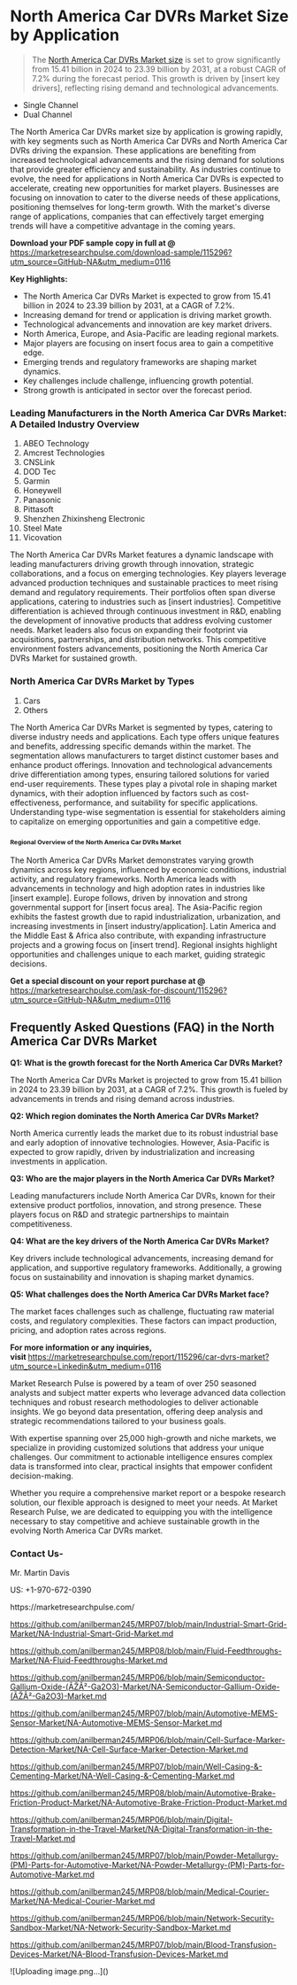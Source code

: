 <h1>North America Car DVRs Market&nbsp;Size by Application</h1><blockquote><p>The <a href="https://marketresearchpulse.com/download-sample/115296?utm_source=GitHub-NA&amp;utm_medium=0116">North America Car DVRs Market size</a> is set to grow significantly from 15.41 billion in 2024 to 23.39 billion by 2031, at a robust CAGR of 7.2% during the forecast period. This growth is driven by [insert key drivers], reflecting rising demand and technological advancements.</p></blockquote><ul><li>Single Channel <li> Dual Channel</li></ul><p>The North America Car DVRs market size by application is growing rapidly, with key segments such as North America Car DVRs and North America Car DVRs driving the expansion. These applications are benefiting from increased technological advancements and the rising demand for solutions that provide greater efficiency and sustainability. As industries continue to evolve, the need for applications in North America Car DVRs is expected to accelerate, creating new opportunities for market players. Businesses are focusing on innovation to cater to the diverse needs of these applications, positioning themselves for long-term growth. With the market's diverse range of applications, companies that can effectively target emerging trends will have a competitive advantage in the coming years.</p><p><strong>Download your PDF sample copy in full at @ </strong><a href="https://marketresearchpulse.com/download-sample/115296?utm_source=GitHub-NA&amp;utm_medium=0116">https://marketresearchpulse.com/download-sample/115296?utm_source=GitHub-NA&amp;utm_medium=0116</a></p><p><strong>Key Highlights: </strong></p><ul><li>The North America Car DVRs Market is expected to grow from 15.41 billion in 2024 to 23.39 billion by 2031, at a CAGR of 7.2%.</li><li>Increasing demand for trend or application is driving market growth.</li><li>Technological advancements and innovation are key market drivers.</li><li>North America, Europe, and Asia-Pacific are leading regional markets.</li><li>Major players are focusing on insert focus area to gain a competitive edge.</li><li>Emerging trends and regulatory frameworks are shaping market dynamics.</li><li>Key challenges include challenge, influencing growth potential.</li><li>Strong growth is anticipated in sector over the forecast period.</li></ul><h3>Leading Manufacturers in the North America Car DVRs Market: A Detailed Industry Overview</h3><ol><li>ABEO Technology</li><li>Amcrest Technologies</li><li>CNSLink</li><li>DOD Tec</li><li>Garmin</li><li>Honeywell</li><li>Panasonic</li><li>Pittasoft</li><li>Shenzhen Zhixinsheng Electronic</li><li>Steel Mate</li><li>Vicovation</li></ol><div class="flex max-w-full flex-col flex-grow"><div class="min-h-8 text-message flex w-full flex-col items-end gap-2 whitespace-normal break-words [.text-message+&amp;]:mt-5" dir="auto" data-message-author-role="assistant" data-message-id="fd8432e4-4910-450d-b182-61b7bfb0a01f" data-message-model-slug="gpt-4o"><div class="flex w-full flex-col gap-1 empty:hidden first:pt-[3px]"><div class="markdown prose w-full break-words dark:prose-invert light"><p>The North America Car DVRs Market features a dynamic landscape with leading manufacturers driving growth through innovation, strategic collaborations, and a focus on emerging technologies. Key players leverage advanced production techniques and sustainable practices to meet rising demand and regulatory requirements. Their portfolios often span diverse applications, catering to industries such as [insert industries]. Competitive differentiation is achieved through continuous investment in R&amp;D, enabling the development of innovative products that address evolving customer needs. Market leaders also focus on expanding their footprint via acquisitions, partnerships, and distribution networks. This competitive environment fosters advancements, positioning the North America Car DVRs Market for sustained growth.</p></div></div></div></div><h3>North America Car DVRs Market by Types</h3><ol><li>Cars <li> Others</li></ol><div class="flex max-w-full flex-col flex-grow"><div class="min-h-8 text-message flex w-full flex-col items-end gap-2 whitespace-normal break-words [.text-message+&amp;]:mt-5" dir="auto" data-message-author-role="assistant" data-message-id="084470be-0bb7-4664-bddf-5156b4f41249" data-message-model-slug="gpt-4o-mini"><div class="flex w-full flex-col gap-1 empty:hidden first:pt-[3px]"><div class="markdown prose w-full break-words dark:prose-invert light"><p>The North America Car DVRs Market is segmented by types, catering to diverse industry needs and applications. Each type offers unique features and benefits, addressing specific demands within the market. The segmentation allows manufacturers to target distinct customer bases and enhance product offerings. Innovation and technological advancements drive differentiation among types, ensuring tailored solutions for varied end-user requirements. These types play a pivotal role in shaping market dynamics, with their adoption influenced by factors such as cost-effectiveness, performance, and suitability for specific applications. Understanding type-wise segmentation is essential for stakeholders aiming to capitalize on emerging opportunities and gain a competitive edge.</p></div></div></div></div><h3><span style="font-size: 11px;">Regional Overview of the North America Car DVRs Market</span></h3><div class="flex max-w-full flex-col flex-grow"><div class="min-h-8 text-message flex w-full flex-col items-end gap-2 whitespace-normal break-words [.text-message+&amp;]:mt-5" dir="auto" data-message-author-role="assistant" data-message-id="e9038762-ce64-4e30-91c9-9bd413514231" data-message-model-slug="gpt-4o-mini"><div class="flex w-full flex-col gap-1 empty:hidden first:pt-[3px]"><div class="markdown prose w-full break-words dark:prose-invert light"><p>The North America Car DVRs Market demonstrates varying growth dynamics across key regions, influenced by economic conditions, industrial activity, and regulatory frameworks. North America leads with advancements in technology and high adoption rates in industries like [insert example]. Europe follows, driven by innovation and strong governmental support for [insert focus area]. The Asia-Pacific region exhibits the fastest growth due to rapid industrialization, urbanization, and increasing investments in [insert industry/application]. Latin America and the Middle East &amp; Africa also contribute, with expanding infrastructure projects and a growing focus on [insert trend]. Regional insights highlight opportunities and challenges unique to each market, guiding strategic decisions.</p></div></div></div></div><p><strong>Get a special discount on your report purchase at @ </strong><a href="https://marketresearchpulse.com/ask-for-discount/115296?utm_source=GitHub-NA&amp;utm_medium=0116">https://marketresearchpulse.com/ask-for-discount/115296?utm_source=GitHub-NA&amp;utm_medium=0116</a></p><h2>Frequently Asked Questions (FAQ) in the North America Car DVRs Market</h2><p><strong>Q1: What is the growth forecast for the North America Car DVRs Market?</strong></p><p>The North America Car DVRs Market is projected to grow from 15.41 billion in 2024 to 23.39 billion by 2031, at a CAGR of 7.2%. This growth is fueled by advancements in trends and rising demand across industries.</p><p><strong>Q2: Which region dominates the North America Car DVRs Market?</strong></p><p>North America currently leads the market due to its robust industrial base and early adoption of innovative technologies. However, Asia-Pacific is expected to grow rapidly, driven by industrialization and increasing investments in application.</p><p><strong>Q3: Who are the major players in the North America Car DVRs Market?</strong></p><p>Leading manufacturers include North America Car DVRs, known for their extensive product portfolios, innovation, and strong presence. These players focus on R&amp;D and strategic partnerships to maintain competitiveness.</p><p><strong>Q4: What are the key drivers of the North America Car DVRs Market?</strong></p><p>Key drivers include technological advancements, increasing demand for application, and supportive regulatory frameworks. Additionally, a growing focus on sustainability and innovation is shaping market dynamics.</p><p><strong>Q5: What challenges does the North America Car DVRs Market face?</strong></p><p>The market faces challenges such as challenge, fluctuating raw material costs, and regulatory complexities. These factors can impact production, pricing, and adoption rates across regions.</p><p><strong>For more information or any inquiries, visit&nbsp;</strong><a href="https://marketresearchpulse.com/report/115296/car-dvrs-market?utm_source=Linkedin&utm_medium=0116">https://marketresearchpulse.com/report/115296/car-dvrs-market?utm_source=Linkedin&utm_medium=0116</a></p><p>Market Research Pulse is powered by a team of over 250 seasoned analysts and subject matter experts who leverage advanced data collection techniques and robust research methodologies to deliver actionable insights. We go beyond data presentation, offering deep analysis and strategic recommendations tailored to your business goals.</p><p>With expertise spanning over 25,000 high-growth and niche markets, we specialize in providing customized solutions that address your unique challenges. Our commitment to actionable intelligence ensures complex data is transformed into clear, practical insights that empower confident decision-making.</p><p>Whether you require a comprehensive market report or a bespoke research solution, our flexible approach is designed to meet your needs. At Market Research Pulse, we are dedicated to equipping you with the intelligence necessary to stay competitive and achieve sustainable growth in the evolving North America Car DVRs market.</p><h3><strong>Contact Us-</strong></h3><p>Mr. Martin Davis</p><p>US: +1-970-672-0390</p><p>https://marketresearchpulse.com/</p><p><a href="https://github.com/anilberman245/MRP07/blob/main/Industrial-Smart-Grid-Market/NA-Industrial-Smart-Grid-Market.md">https://github.com/anilberman245/MRP07/blob/main/Industrial-Smart-Grid-Market/NA-Industrial-Smart-Grid-Market.md</a></p><p><a href="https://github.com/anilberman245/MRP08/blob/main/Fluid-Feedthroughs-Market/NA-Fluid-Feedthroughs-Market.md">https://github.com/anilberman245/MRP08/blob/main/Fluid-Feedthroughs-Market/NA-Fluid-Feedthroughs-Market.md</a></p><p><a href="https://github.com/anilberman245/MRP06/blob/main/Semiconductor-Gallium-Oxide-(ÃŽÂ²-Ga2O3)-Market/NA-Semiconductor-Gallium-Oxide-(ÃŽÂ²-Ga2O3)-Market.md">https://github.com/anilberman245/MRP06/blob/main/Semiconductor-Gallium-Oxide-(ÃŽÂ²-Ga2O3)-Market/NA-Semiconductor-Gallium-Oxide-(ÃŽÂ²-Ga2O3)-Market.md</a></p><p><a href="https://github.com/anilberman245/MRP07/blob/main/Automotive-MEMS-Sensor-Market/NA-Automotive-MEMS-Sensor-Market.md">https://github.com/anilberman245/MRP07/blob/main/Automotive-MEMS-Sensor-Market/NA-Automotive-MEMS-Sensor-Market.md</a></p><p><a href="https://github.com/anilberman245/MRP06/blob/main/Cell-Surface-Marker-Detection-Market/NA-Cell-Surface-Marker-Detection-Market.md">https://github.com/anilberman245/MRP06/blob/main/Cell-Surface-Marker-Detection-Market/NA-Cell-Surface-Marker-Detection-Market.md</a></p><p><a href="https://github.com/anilberman245/MRP07/blob/main/Well-Casing-&-Cementing-Market/NA-Well-Casing-&-Cementing-Market.md">https://github.com/anilberman245/MRP07/blob/main/Well-Casing-&-Cementing-Market/NA-Well-Casing-&-Cementing-Market.md</a></p><p><a href="https://github.com/anilberman245/MRP08/blob/main/Automotive-Brake-Friction-Product-Market/NA-Automotive-Brake-Friction-Product-Market.md">https://github.com/anilberman245/MRP08/blob/main/Automotive-Brake-Friction-Product-Market/NA-Automotive-Brake-Friction-Product-Market.md</a></p><p><a href="https://github.com/anilberman245/MRP06/blob/main/Digital-Transformation-in-the-Travel-Market/NA-Digital-Transformation-in-the-Travel-Market.md">https://github.com/anilberman245/MRP06/blob/main/Digital-Transformation-in-the-Travel-Market/NA-Digital-Transformation-in-the-Travel-Market.md</a></p><p><a href="https://github.com/anilberman245/MRP07/blob/main/Powder-Metallurgy-(PM)-Parts-for-Automotive-Market/NA-Powder-Metallurgy-(PM)-Parts-for-Automotive-Market.md">https://github.com/anilberman245/MRP07/blob/main/Powder-Metallurgy-(PM)-Parts-for-Automotive-Market/NA-Powder-Metallurgy-(PM)-Parts-for-Automotive-Market.md</a></p><p><a href="https://github.com/anilberman245/MRP08/blob/main/Medical-Courier-Market/NA-Medical-Courier-Market.md">https://github.com/anilberman245/MRP08/blob/main/Medical-Courier-Market/NA-Medical-Courier-Market.md</a></p><p><a href="https://github.com/anilberman245/MRP06/blob/main/Network-Security-Sandbox-Market/NA-Network-Security-Sandbox-Market.md">https://github.com/anilberman245/MRP06/blob/main/Network-Security-Sandbox-Market/NA-Network-Security-Sandbox-Market.md</a></p><p><a href="https://github.com/anilberman245/MRP07/blob/main/Blood-Transfusion-Devices-Market/NA-Blood-Transfusion-Devices-Market.md">https://github.com/anilberman245/MRP07/blob/main/Blood-Transfusion-Devices-Market/NA-Blood-Transfusion-Devices-Market.md</a></p>
![Uploading image.png…]()
